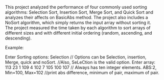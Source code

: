 This project analyzed the performance of four commonly used sorting algorithms: Selection Sort, Insertion Sort, Merge Sort, and Quick Sort and analyzes their affects on BasicAbs method. The project also includes a NoSort algorithm, which simply returns the input array without sorting it. The project measured the time taken by each algorithm to sort arrays of different sizes and with different initial ordering (random, ascending, and descending).

Example:

Enter Sorting options:
Selection // Options can be Selection, insertion, Merge, quick and noSort.
//Also, SeLeCtion is the valid option.
Enter array:
113 23 1 109 4 102 7 105 100 107 // Always has ten integer elements.
ABS:2, Min=100, Max=102 //print abs difference, minimum of pair, maximum of pair.
